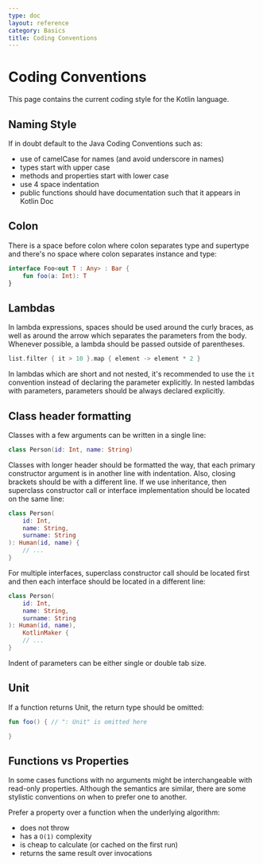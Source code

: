 ```yaml
---
type: doc
layout: reference
category: Basics
title: Coding Conventions
---
```


# Coding Conventions

This page contains the current coding style for the Kotlin language.

## Naming Style
If in doubt default to the Java Coding Conventions such as:

* use of camelCase for names (and avoid underscore in names)
* types start with upper case
* methods and properties start with lower case
* use 4 space indentation
* public functions should have documentation such that it appears in Kotlin Doc

## Colon

There is a space before colon where colon separates type and supertype and there's no space where colon separates instance and type:

``` kotlin
interface Foo<out T : Any> : Bar {
    fun foo(a: Int): T
}
```

## Lambdas

In lambda expressions, spaces should be used around the curly braces, as well as around the arrow which separates the parameters
from the body. Whenever possible, a lambda should be passed outside of parentheses.

``` kotlin
list.filter { it > 10 }.map { element -> element * 2 }
```

In lambdas which are short and not nested, it's recommended to use the `it` convention instead of declaring the parameter
explicitly. In nested lambdas with parameters, parameters should be always declared explicitly.

## Class header formatting

Classes with a few arguments can be written in a single line:

```kotlin 
class Person(id: Int, name: String)
```

Classes with longer header should be formatted the way, that each primary constructor argument is in another line with indentation. Also, closing brackets should be with a different line. If we use inheritance, then superclass constructor call or interface implementation should be located on the same line:

```kotlin 
class Person(
    id: Int, 
    name: String,
    surname: String
): Human(id, name) {
    // ...
}
```

For multiple interfaces, superclass  constructor call should be located first and then each interface should be located in a different line:

```kotlin 
class Person(
    id: Int, 
    name: String,
    surname: String
): Human(id, name),
    KotlinMaker {
    // ...
}
```

Indent of parameters can be either single or double tab size. 

## Unit

If a function returns Unit, the return type should be omitted:

``` kotlin
fun foo() { // ": Unit" is omitted here

}
```

## Functions vs Properties

In some cases functions with no arguments might be interchangeable with read-only properties. 
Although the semantics are similar, there are some stylistic conventions on when to prefer one to another.

Prefer a property over a function when the underlying algorithm:

* does not throw
* has a `O(1)` complexity
* is cheap to calculate (or caсhed on the first run)
* returns the same result over invocations 

